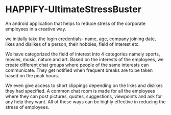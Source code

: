 # HAPPIFY-UltimateStressBuster
An android application that helps to reduce stress of the corporate employees in a creative way.

we initially take the login credentials- name, age, company joining date, likes and dislikes of a person, their hobbies, field of interest etc.

We have categorized the field of interest into 4 categories namely sports, movies, music, nature and art.
Based on the interests of the employees, we create different chat groups where people of the same interests can communicate.
They get notified when frequent breaks are to be taken based on the peak hours.

We even give access to short clippings depending on the likes and dislikes they had specified. 
A common chat room is made for all the employees where they can post pictures, quotes, suggestions, viewpoints and ask for any help they want.
All of these ways can be highly effective in reducing the stress of employees.
